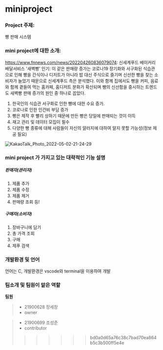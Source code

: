 # miniproject
### Project 주제:
빵 판매 시스템

### mini project에 대한 소개:
https://www.fnnews.com/news/202204260836079074: 신세계푸드 베이커리 배달서비스 '새벽빵' 인기:
이 같은 판매량 증가는 코로나19 장기화와 서구화된 식습관으로 인해 빵을 간식이나 디저트가 아니라 밥 대신 주식으로 즐기며 신선한 빵을 찾는 소비자가 늘었기 때문으로 신세계푸드 측은 분석했다. 이와 함께 집에서도 빵을 커피, 음료와 함께 곁들여 먹는 홈카페, 홈디저트 문화가 확산되며 빵의 신선함을 중시하는 트렌드도 새벽빵 판매 증가의 원인 중 하나로 꼽았다.
1. 한국인의 식습관 서구화로 인한 빵에 대한 수요 증가.
1. 코로나로 인한 인건비 부담 증가
1. 빵은 제작 후 빨리 상하기 때문에 만든 빵은 당일에 판매되는 것이 이득
1. 재고 관리 및 데이터 모집이 필수
1. 다양한 빵 종류에 대해 사람들이 자신의 알러지에 대하여 알지 못할 가능성(정보 제공 필요)

![KakaoTalk_Photo_2022-05-02-21-24-29](https://user-images.githubusercontent.com/97450065/166233103-3ef4a207-5e1a-44b3-b5db-617a9cbb1aa3.jpeg)

### mini project 가 가지고 있는 대략적인 기능 설명
##### 판매자(관리자)
1. 제품 추가
1. 제품 수정
1. 제품 제거
1. 판매량 조회 등!


##### 구매자(소비자)
1. 장바구니에 담기
1. 총 가격 조회
1. 구매
1. 제푸 검색

### 개발환경 및 언어
언어는 C, 개발환경은 vscode와 terminal을 이용하여 개발

### 팀소개 및 팀원이 맡은 역할
**팀원**
> - 21900628 장세창
> - owner

> - 21900699 조성준
> - contributor
>>>>>>> bd0a0d65a76c38c7bad70ea864b5c3b500ff5e4e
